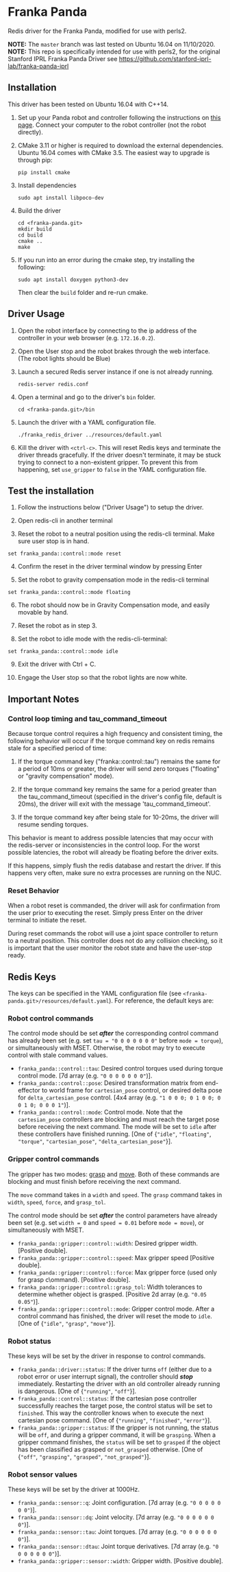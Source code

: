 Franka Panda
============
Redis driver for the Franka Panda, modified for use with perls2. 

**NOTE:** The `master` branch was last tested on Ubuntu 16.04 on 11/10/2020.
**NOTE:** This repo is specifically intended for use with perls2, for the original Stanford IPRL Franka Panda Driver see https://github.com/stanford-iprl-lab/franka-panda-iprl

Installation
------------

This driver has been tested on Ubuntu 16.04 with C++14.

1. Set up your Panda robot and controller following the instructions on
   [this page](https://frankaemika.github.io/docs/getting_started.html).
   Connect your computer to the robot controller (not the robot directly).

2. CMake 3.11 or higher is required to download the external dependencies. Ubuntu
   16.04 comes with CMake 3.5. The easiest way to upgrade is through pip:

   ```
   pip install cmake
   ```

3. Install dependencies
   ```
   sudo apt install libpoco-dev
   ```

3. Build the driver

   ```
   cd <franka-panda.git>
   mkdir build
   cd build
   cmake ..
   make
   ```

4. If you run into an error during the cmake step, try installing the following:

   ```
   sudo apt install doxygen python3-dev
   ```

   Then clear the `build` folder and re-run cmake.

Driver Usage
------------

1. Open the robot interface by connecting to the ip address of the controller in
   your web browser (e.g. ```172.16.0.2```).

2. Open the User stop and the robot brakes through the web interface. (The robot lights should be Blue)

3. Launch a secured Redis server instance if one is not already running. 

   ```
   redis-server redis.conf
   ```
   
4. Open a terminal and go to the driver's ```bin``` folder.

   ```
   cd <franka-panda.git>/bin
   ```

4. Launch the driver with a YAML configuration file.

   ```
   ./franka_redis_driver ../resources/default.yaml
   ```
   
5. Kill the driver with `<ctrl-c>`. This will reset Redis keys and terminate the
   driver threads gracefully. If the driver doesn't terminate, it may be stuck
   trying to connect to a non-existent gripper. To prevent this from happening,
   set `use_gripper` to `false` in the YAML configuration file.
   
Test the installation
---------------------
1. Follow the instructions below ("Driver Usage") to setup the driver. 

2. Open redis-cli in another terminal
   
3. Reset the robot to a neutral position using the redis-cli terminal. Make sure user stop is in hand.
```
set franka_panda::control::mode reset
```

4. Confirm the reset in the driver terminal window by pressing Enter

5. Set the robot to gravity compensation mode in the redis-cli terminal
```
set franka_panda::control::mode floating
```

6. The robot should now be in Gravity Compensation mode, and easily movable by hand.

7. Reset the robot as in step 3.

8. Set the robot to idle mode with the redis-cli-terminal:
```
set franka_panda::control::mode idle
```
9. Exit the driver with Ctrl + C. 

10. Engage the User stop so that the robot lights are now white. 

Important Notes
---------------
###  Control loop timing and tau_command_timeout
Because torque control requires a high frequency and consistent timing, the
following behavior will occur if the torque command key on redis remains stale
for a specified period of time:

1. If the torque command key ("franka::control::tau") remains the same for a period
of 10ms or greater, the driver will send zero torques ("floating" or "gravity 
compensation" mode). 

2. If the torque command key remains the same for a period greater than the
tau_command_timeout (specified in the driver's config file, default is 20ms), the
driver will exit with the message 'tau_command_timeout'. 

3. If the torque command key after being stale for 10-20ms, the driver will resume
sending torques.

This behavior is meant to address possible latencies that may occur with the redis-server 
or inconsistencies in the control loop. For the worst possible latencies, the robot will already
be floating before the driver exits. 

If this happens, simply flush the redis database and restart the driver. If this happens very
often, make sure no extra processes are running on the NUC. 

### Reset Behavior
When a robot reset is commanded, the driver will ask for confirmation from the user prior to executing the reset.
Simply press Enter on the driver terminal to initiate the reset. 

During reset commands the robot will use a joint space controller to return to a neutral position. 
This controller does not do any collision checking, so it is important that the user monitor the robot state and 
have the user-stop ready. 


Redis Keys
----------

The keys can be specified in the YAML configuration file (see
`<franka-panda.git>/resources/default.yaml`). For reference, the default keys
are:

### Robot control commands

The control mode should be set ***after*** the corresponding control command has
already been set (e.g. set `tau = "0 0 0 0 0 0 0"` before `mode = torque`), or
simultaneously with MSET. Otherwise, the robot may try to execute control with
stale command values.

- `franka_panda::control::tau`: Desired control torques used during torque
  control mode. \[7d array (e.g. `"0 0 0 0 0 0 0"`)\].
- `franka_panda::control::pose`: Desired transformation matrix from end-effector
  to world frame for `cartesian_pose` control, or desired delta pose for
  `delta_cartesian_pose` control. \[4x4 array (e.g.
  `"1 0 0 0; 0 1 0 0; 0 0 1 0; 0 0 0 1"`)\].
- `franka_panda::control::mode`: Control mode. Note that the `cartesian_pose`
  controllers are blocking and must reach the target pose before receiving the
  next command. The mode will be set to `idle` after these controllers have
  finished running. \[One of {`"idle"`, `"floating"`, `"torque"`,
  `"cartesian_pose"`, `"delta_cartesian_pose"`}\].

### Gripper control commands

The gripper has two modes:
[grasp](https://frankaemika.github.io/libfranka/classfranka_1_1Gripper.html#a19b711cc7eb4cb560d1c52f0864fdc0d)
and
[move](https://frankaemika.github.io/libfranka/classfranka_1_1Gripper.html#a331720c9e26f23a5fa3de1e171b1a684).
Both of these commands are blocking and must finish before receiving the next
command.

The `move` command takes in a `width` and `speed`. The `grasp` command takes in
`width`, `speed`, `force`, and `grasp_tol`.

The control mode should be set ***after*** the control parameters have already
been set (e.g. set `width = 0` and `speed = 0.01` before `mode = move`), or
simultaneously with MSET.

- `franka_panda::gripper::control::width`: Desired gripper width. \[Positive double\].
- `franka_panda::gripper::control::speed`: Max gripper speed \[Positive double\].
- `franka_panda::gripper::control::force`: Max gripper force (used only for
  grasp c\ommand). \[Positive double\].
- `franka_panda::gripper::control::grasp_tol`: Width tolerances to determine
  whether object is grasped. \[Positive 2d array (e.g. `"0.05 0.05"`)\].
- `franka_panda::gripper::control::mode`: Gripper control mode. After a control
  command has finished, the driver will reset the mode to `idle`. \[One of
  {`"idle"`, `"grasp"`, `"move"`}\].

### Robot status

These keys will be set by the driver in response to control commands.

- `franka_panda::driver::status`: If the driver turns `off` (either due to a
  robot error or user interrupt signal), the controller should ***stop***
  immediately. Restarting the driver with an old controller already running is
  dangerous. \[One of {`"running"`, `"off"`}\].
- `franka_panda::control::status`: If the cartesian pose controller
  successfully reaches the target pose, the control status will be set to
  `finished`. This way the controller knows when to execute the next cartesian
  pose command. \[One of {`"running"`, `"finished"`, `"error"`}\].
- `franka_panda::gripper::status`: If the gripper is not running, the status
  will be `off`, and during a gripper command, it will be `grasping`. When a
  gripper command finishes, the `status` will be set to `grasped` if the object
  has been classified as grasped or `not_grasped` otherwise. \[One of {`"off"`,
  `"grasping"`, `"grasped"`, `"not_grasped"`}\].

### Robot sensor values

These keys will be set by the driver at 1000Hz.

- `franka_panda::sensor::q`: Joint configuration. \[7d array (e.g. `"0 0 0 0 0 0 0"`)\].
- `franka_panda::sensor::dq`: Joint velocity. \[7d array (e.g. `"0 0 0 0 0 0 0"`)\].
- `franka_panda::sensor::tau`: Joint torques. \[7d array (e.g. `"0 0 0 0 0 0 0"`)\].
- `franka_panda::sensor::dtau`: Joint torque derivatives. \[7d array (e.g. `"0 0 0 0 0 0 0"`)\].
- `franka_panda::gripper::sensor::width`: Gripper width. \[Positive double\].
